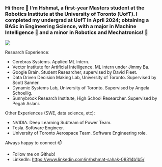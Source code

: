 ### Hi there 👋 I'm Hshmat, a first-year Masters student at the Robotics Institute at the University of Toronto (UofT). I completed my undergrad at UofT in April 2024; obtaining a BASc in Engineering Science, with a major in Machine Intelligence :brain: and a minor in Robotics and Mechatronics! :robot:

![](https://komarev.com/ghpvc/?username=hshmatsahak)

Research Experience:

- Cerebras Systems. Applied ML Intern.
- Vector Institute for Artificial Intelligence. ML intern under Jimmy Ba.
- Google Brain. Student Researcher, supervised by David Fleet. 
- Data Driven Decision Making Lab, University of Toronto. Supervised by Scott Sanner.
- Dynamic Systems Lab, University of Toronto. Supervised by Angela Schoellig.
- Sunnybrook Research Institute, High School Researcher. Supervised by Pegah Aslani.

Other Experiences (SWE, data science, etc):
- NVIDIA. Deep Learning Subteam of Power Team.
- Tesla. Software Engineer.
- University of Toronto Aerospace Team. Software Engineering role.

Always happy to connect 📫
- Follow me on Github!
- LinkedIn: https://www.linkedin.com/in/hshmat-sahak-08314b1b5/
